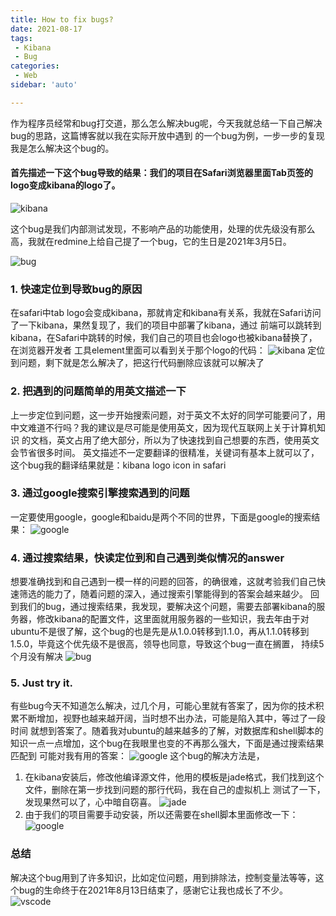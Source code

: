 ```yaml
---
title: How to fix bugs?
date: 2021-08-17
tags:
 - Kibana
 - Bug
categories: 
 - Web
sidebar: 'auto'

---
```


作为程序员经常和bug打交道，那么怎么解决bug呢，今天我就总结一下自己解决bug的思路，这篇博客就以我在实际开放中遇到
的一个bug为例，一步一步的复现我是怎么解决这个bug的。

#### 首先描述一下这个bug导致的结果：我们的项目在Safari浏览器里面Tab页签的logo变成kibana的logo了。

![kibana](/kibana/kibana.png)

这个bug是我们内部测试发现，不影响产品的功能使用，处理的优先级没有那么高，我就在redmine上给自己提了一个bug，它的生日是2021年3月5日。

![bug](/kibana/redmine.png)

### 1. 快速定位到导致bug的原因
在safari中tab logo会变成kibana，那就肯定和kibana有关系，我就在Safari访问了一下kibana，果然复现了，我们的项目中部署了kibana，通过
前端可以跳转到kibana，在Safari中跳转的时候，我们自己的项目也会logo也被kibana替换了，在浏览器开发者
工具element里面可以看到关于那个logo的代码：
![kibana](/kibana/kibana_element.png)
定位到问题，剩下就是怎么解决了，把这行代码删除应该就可以解决了
### 2. 把遇到的问题简单的用英文描述一下
上一步定位到问题，这一步开始搜索问题，对于英文不太好的同学可能要问了，用中文难道不行吗？我的建议是尽可能是使用英文，因为现代互联网上关于计算机知识
的文档，英文占用了绝大部分，所以为了快速找到自己想要的东西，使用英文会节省很多时间。
英文描述不一定要翻译的很精准，关键词有基本上就可以了，这个bug我的翻译结果就是：kibana logo icon in safari

### 3. 通过google搜索引擎搜索遇到的问题
一定要使用google，google和baidu是两个不同的世界，下面是google的搜索结果：
![google](/kibana/google.png)

### 4. 通过搜索结果，快读定位到和自己遇到类似情况的answer
想要准确找到和自己遇到一模一样的问题的回答，的确很难，这就考验我们自己快速筛选的能力了，随着问题的深入，通过搜索引擎能得到的答案会越来越少。
回到我们的bug，通过搜索结果，我发现，要解决这个问题，需要去部署kibana的服务器，修改kibana的配置文件，这里面就用服务器的一些知识，我去年由于对
ubuntu不是很了解，这个bug的也是先是从1.0.0转移到1.1.0，再从1.1.0转移到1.5.0，毕竟这个优先级不是很高，领导也同意，导致这个bug一直在搁置，
持续5个月没有解决
![bug](/kibana/redmine1.png)
### 5. Just try it.
有些bug今天不知道怎么解决，过几个月，可能心里就有答案了，因为你的技术积累不断增加，视野也越来越开阔，当时想不出办法，可能是陷入其中，等过了一段时间
就想到答案了。随着我对ubuntu的越来越多的了解，对数据库和shell脚本的知识一点一点增加，这个bug在我眼里也变的不再那么强大，下面是通过搜索结果匹配到
可能对我有用的答案：
![google](/kibana/google1.png)
这个bug的解决方法是，
1. 在kibana安装后，修改他编译源文件，他用的模板是jade格式，我们找到这个文件，删除在第一步找到问题的那行代码，我在自己的虚拟机上
测试了一下，发现果然可以了，心中暗自窃喜。
![jade](/kibana/jada1.png)
2. 由于我们的项目需要手动安装，所以还需要在shell脚本里面修改一下：
![google](/kibana/setup.png)

### 总结
解决这个bug用到了许多知识，比如定位问题，用到排除法，控制变量法等等，这个bug的生命终于在2021年8月13日结束了，感谢它让我也成长了不少。
![vscode](/kibana/vscode.png)